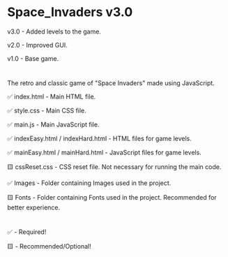 # Space_Invaders v3.0
v3.0 - Added levels to the game.

v2.0 - Improved GUI.

v1.0 - Base game.
#
The retro and classic game of "Space Invaders" made using JavaScript.

✅ index.html - Main HTML file.

✅ style.css - Main CSS file.

✅ main.js - Main JavaScript file.

✅ indexEasy.html / indexHard.html - HTML files for game levels.

✅ mainEasy.html / mainHard.html - JavaScript files for game levels.

🟨 cssReset.css - CSS reset file. Not necessary for running the main code.

✅ Images - Folder containing Images used in the project.

🟨 Fonts - Folder containing Fonts used in the project. Recommended for better experience.
#
#
✅ - Required!

🟨 - Recommended/Optional!